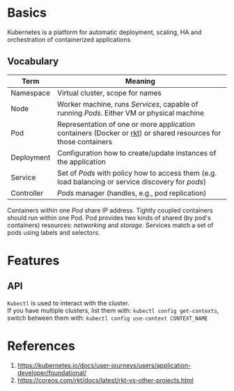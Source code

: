 # Basics
Kubernetes is a platform for automatic deployment, scaling, HA and orchestration of containerized applications

## Vocabulary
| Term | Meaning |
| - | - |
| Namespace | Virtual cluster, scope for names |
| Node | Worker machine, runs _Services_, capable of running _Pods_. Either VM or physical machine |
| Pod | Representation of one or more application containers (Docker or [rkt](https://github.com/rkt/rkt)) or shared resources for those containers |
| Deployment | Configuration how to create/update instances of the application |
| Service | Set of _Pods_ with policy how to access them (e.g. load balancing or service discovery for _pods_) |
| Controller | _Pods_ manager (handles, e.g., pod replication) |

Containers within one _Pod_ share IP address. Tightly coupled containers should run within one Pod. Pod provides two kinds of shared (by pod's containers) resources: _networking_ and _storage_. Services match a set of pods using labels and selectors.

# Features

## API
`Kubectl` is used to interact with the cluster.  
If you have multiple clusters, list them with: `kubectl config get-contexts`, switch between them with: `kubectl config use-context CONTEXT_NAME`

# References
1. https://kubernetes.io/docs/user-journeys/users/application-developer/foundational/
2. https://coreos.com/rkt/docs/latest/rkt-vs-other-projects.html
